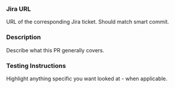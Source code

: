 ### Jira URL
URL of the corresponding Jira ticket. Should match smart commit.

### Description
Describe what this PR generally covers.

### Testing Instructions
Highlight anything specific you want looked at - when applicable.
